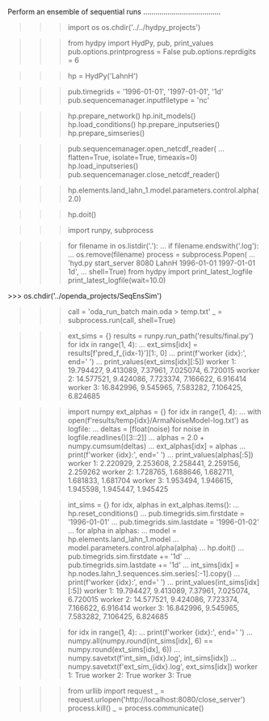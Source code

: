 



Perform an ensemble of sequential runs
......................................


>>> import os
>>> os.chdir('../../hydpy_projects')

>>> from hydpy import HydPy, pub, print_values
>>> pub.options.printprogress = False
>>> pub.options.reprdigits = 6

>>> hp = HydPy('LahnH')

>>> pub.timegrids = '1996-01-01', '1997-01-01', '1d'
>>> pub.sequencemanager.inputfiletype = 'nc'

>>> hp.prepare_network()
>>> hp.init_models()
>>> hp.load_conditions()
>>> hp.prepare_inputseries()
>>> hp.prepare_simseries()

>>> pub.sequencemanager.open_netcdf_reader(
...     flatten=True, isolate=True, timeaxis=0)
>>> hp.load_inputseries()
>>> pub.sequencemanager.close_netcdf_reader()

>>> hp.elements.land_lahn_1.model.parameters.control.alpha(2.0)

>>> hp.doit()

>>> import runpy, subprocess

>>> for filename in os.listdir('.'):
...     if filename.endswith('.log'):
...         os.remove(filename)
>>> process = subprocess.Popen(
...     'hyd.py start_server 8080 LahnH 1996-01-01 1997-01-01 1d',
...     shell=True)
>>> from hydpy import print_latest_logfile
>>> print_latest_logfile(wait=10.0)
<BLANKLINE>
>>> os.chdir('../openda_projects/SeqEnsSim')




>>> call = 'oda_run_batch main.oda > temp.txt'
>>> _ = subprocess.run(call, shell=True)

>>> ext_sims = {}
>>> results = runpy.run_path('results/final.py')
>>> for idx in range(1, 4):
...     ext_sims[idx] = results[f'pred_f_{idx-1}'][1:, 0]
...     print(f'worker {idx}:', end=' ')
...     print_values(ext_sims[idx][:5])
worker 1: 19.794427, 9.413089, 7.37961, 7.025074, 6.720015
worker 2: 14.577521, 9.424086, 7.723374, 7.166622, 6.916414
worker 3: 16.842996, 9.545965, 7.583282, 7.106425, 6.824685

>>> import numpy
>>> ext_alphas = {}
>>> for idx in range(1, 4):
...     with open(f'results/temp{idx}/ArmaNoiseModel-log.txt') as logfile:
...         deltas = [float(noise) for noise in logfile.readlines()[3::2]]
...         alphas = 2.0 + numpy.cumsum(deltas)
...         ext_alphas[idx] = alphas
...     print(f'worker {idx}:', end=' ')
...     print_values(alphas[:5])
worker 1: 2.220929, 2.253608, 2.258441, 2.259156, 2.259262
worker 2: 1.728765, 1.688646, 1.682711, 1.681833, 1.681704
worker 3: 1.953494, 1.946615, 1.945598, 1.945447, 1.945425

>>> int_sims = {}
>>> for idx, alphas in ext_alphas.items():
...     hp.reset_conditions()
...     pub.timegrids.sim.firstdate = '1996-01-01'
...     pub.timegrids.sim.lastdate = '1996-01-02'
...     for alpha in alphas:
...         model = hp.elements.land_lahn_1.model
...         model.parameters.control.alpha(alpha)
...         hp.doit()
...         pub.timegrids.sim.firstdate += '1d'
...         pub.timegrids.sim.lastdate += '1d'
...     int_sims[idx] = hp.nodes.lahn_1.sequences.sim.series[:-1].copy()
...     print(f'worker {idx}:', end=' ')
...     print_values(int_sims[idx][:5])
worker 1: 19.794427, 9.413089, 7.37961, 7.025074, 6.720015
worker 2: 14.577521, 9.424086, 7.723374, 7.166622, 6.916414
worker 3: 16.842996, 9.545965, 7.583282, 7.106425, 6.824685

>>> for idx in range(1, 4):
...     print(f'worker {idx}:', end=' ')
...     numpy.all(numpy.round(int_sims[idx], 6) == numpy.round(ext_sims[idx], 6))
...     numpy.savetxt(f'int_sim_{idx}.log', int_sims[idx])
...     numpy.savetxt(f'ext_sim_{idx}.log', ext_sims[idx])
worker 1: True
worker 2: True
worker 3: True
    
>>> from urllib import request
>>> _ = request.urlopen('http://localhost:8080/close_server')
>>> process.kill()
>>> _ = process.communicate()